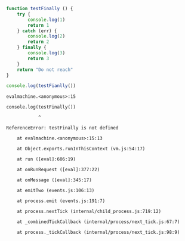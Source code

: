 

```javascript
function testFinally () {
    try {
        console.log(1)
        return 1
    } catch (err) {
        console.log(2)
        return 2
    } finally {
        console.log(3)
        return 3
    }
    return "Do not reach"
}

console.log(testFianlly())
```


    evalmachine.<anonymous>:15

    console.log(testFinally())

                ^

    ReferenceError: testFinally is not defined

        at evalmachine.<anonymous>:15:13

        at Object.exports.runInThisContext (vm.js:54:17)

        at run ([eval]:606:19)

        at onRunRequest ([eval]:377:22)

        at onMessage ([eval]:345:17)

        at emitTwo (events.js:106:13)

        at process.emit (events.js:191:7)

        at process.nextTick (internal/child_process.js:719:12)

        at _combinedTickCallback (internal/process/next_tick.js:67:7)

        at process._tickCallback (internal/process/next_tick.js:98:9)



```javascript

```
